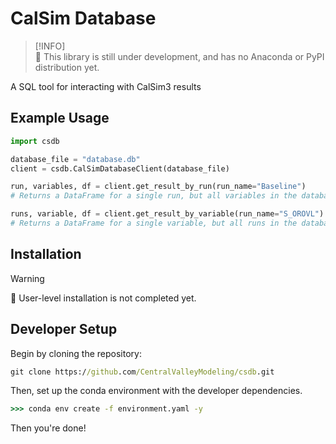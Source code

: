 # CalSim Database

> [!INFO]  
> :construction: This library is still under development, and has no Anaconda or PyPI distribution yet.

A SQL tool for interacting with CalSim3 results

## Example Usage

```python
import csdb 

database_file = "database.db"
client = csdb.CalSimDatabaseClient(database_file)

run, variables, df = client.get_result_by_run(run_name="Baseline")
# Returns a DataFrame for a single run, but all variables in the database.

runs, variable, df = client.get_result_by_variable(run_name="S_OROVL")
# Returns a DataFrame for a single variable, but all runs in the database.
```

## Installation

> [!WARNING]  
> :construction: User-level installation is not completed yet.

## Developer Setup

Begin by cloning the repository:

```cmd
git clone https://github.com/CentralValleyModeling/csdb.git
```

Then, set up the conda environment with the developer dependencies.

```cmd
>>> conda env create -f environment.yaml -y
```

Then you're done!
